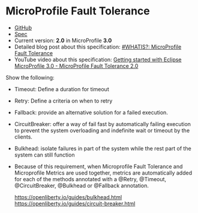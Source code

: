 # MicroProfile Fault Tolerance

* [GitHub](https://github.com/eclipse/microprofile-fault-tolerance)
* [Spec](https://github.com/eclipse/microprofile-fault-tolerance/releases/download/2.0/microprofile-fault-tolerance-spec-2.0.pdf)
* Current version: **2.0** in MicroProfile **3.0** 
* Detailed blog post about this specification: [#WHATIS?: MicroProfile Fault Tolerance](https://rieckpil.de/whatis-eclipse-microprofile-fault-tolerance/)
* YouTube video about this specification: [Getting started with Eclipse MicroProfile 3.0 - MicroProfile Fault Tolerance 2.0]()

Show the following:

- Timeout: Define a duration for timeout
- Retry: Define a criteria on when to retry
- Fallback: provide an alternative solution for a failed execution.
- CircuitBreaker: offer a way of fail fast by automatically failing execution to prevent the system
overloading and indefinite wait or timeout by the clients.
- Bulkhead: isolate failures in part of the system while the rest part of the system can still function
- Because of this requirement, when Microprofile Fault Tolerance and Microprofile Metrics are used
  together, metrics are automatically added for each of the methods annotated with a @Retry,
  @Timeout, @CircuitBreaker, @Bulkhead or @Fallback annotation.
  
  
  https://openliberty.io/guides/bulkhead.html
  https://openliberty.io/guides/circuit-breaker.html